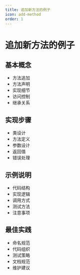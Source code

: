 ```yaml
---
title: 追加新方法的例子
icon: add-method
order: 1
---
```


# 追加新方法的例子

## 基本概念
- 方法追加
- 方法声明
- 实现细节
- 访问控制
- 继承关系

## 实现步骤
- 类设计
- 方法定义
- 参数设计
- 返回值
- 错误处理

## 示例说明
- 代码结构
- 实现逻辑
- 调用方式
- 测试方法
- 注意事项

## 最佳实践
- 命名规范
- 代码组织
- 测试策略
- 文档规范
- 维护建议
